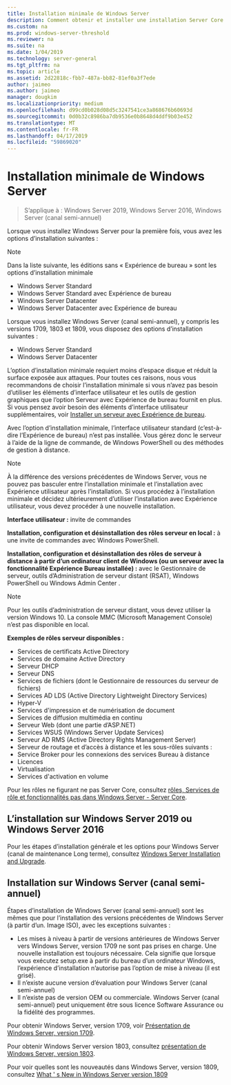 ```yaml
---
title: Installation minimale de Windows Server
description: Comment obtenir et installer une installation Server Core sur Windows Server 2019, Windows Server 2016 ou Windows Server (canal semi-annuel).
ms.custom: na
ms.prod: windows-server-threshold
ms.reviewer: na
ms.suite: na
ms.date: 1/04/2019
ms.technology: server-general
ms.tgt_pltfrm: na
ms.topic: article
ms.assetid: 2d22818c-fbb7-487a-bb82-81ef0a3f7ede
author: jaimeo
ms.author: jaimeo
manager: dougkim
ms.localizationpriority: medium
ms.openlocfilehash: d99cd0b028d08d5c3247541ce3a868676b60693d
ms.sourcegitcommit: 0d0b32c8986ba7db9536e0b8648d4ddf9b03e452
ms.translationtype: MT
ms.contentlocale: fr-FR
ms.lasthandoff: 04/17/2019
ms.locfileid: "59869020"
---
```

# <a name="install-server-core"></a>Installation minimale de Windows Server

> S’applique à : Windows Server 2019, Windows Server 2016, Windows Server (canal semi-annuel)
  
Lorsque vous installez Windows Server pour la première fois, vous avez les options d’installation suivantes :

>[!NOTE]
> Dans la liste suivante, les éditions sans « Expérience de bureau » sont les options d’installation minimale

-   Windows Server Standard
-   Windows Server Standard avec Expérience de bureau
-   Windows Server Datacenter
-   Windows Server Datacenter avec Expérience de bureau

Lorsque vous installez Windows Server (canal semi-annuel), y compris les versions 1709, 1803 et 1809, vous disposez des options d’installation suivantes :

-   Windows Server Standard 
-   Windows Server Datacenter

L’option d’installation minimale requiert moins d’espace disque et réduit la surface exposée aux attaques. Pour toutes ces raisons, nous vous recommandons de choisir l’installation minimale si vous n’avez pas besoin d’utiliser les éléments d’interface utilisateur et les outils de gestion graphiques que l’option Serveur avec Expérience de bureau fournit en plus. Si vous pensez avoir besoin des éléments d’interface utilisateur supplémentaires, voir [Installer un serveur avec Expérience de bureau](Getting-Started-with-Server-with-Desktop-Experience.md). 

Avec l’option d’installation minimale, l’interface utilisateur standard (c’est-à-dire l’Expérience de bureau) n’est pas installée. Vous gérez donc le serveur à l’aide de la ligne de commande, de Windows PowerShell ou des méthodes de gestion à distance.

>[!NOTE]
>
>À la différence des versions précédentes de Windows Server, vous ne pouvez pas basculer entre l’installation minimale et l’installation avec Expérience utilisateur après l’installation. Si vous procédez à l’installation minimale et décidez ultérieurement d’utiliser l’installation avec Expérience utilisateur, vous devez procéder à une nouvelle installation.

**Interface utilisateur :** invite de commandes

**Installation, configuration et désinstallation des rôles serveur en local :** à une invite de commandes avec Windows PowerShell.

**Installation, configuration et désinstallation des rôles de serveur à distance à partir d’un ordinateur client de Windows (ou un serveur avec la fonctionnalité Expérience Bureau installée) :** avec le Gestionnaire de serveur, outils d’Administration de serveur distant (RSAT), Windows PowerShell ou Windows Admin Center .

>[!NOTE]
>
>Pour les outils d’administration de serveur distant, vous devez utiliser la version Windows 10.
>La console MMC (Microsoft Management Console) n’est pas disponible en local.

**Exemples de rôles serveur disponibles :**

- Services de certificats Active Directory
- Services de domaine Active Directory
- Serveur DHCP
- Serveur DNS
- Services de fichiers (dont le Gestionnaire de ressources du serveur de fichiers)
- Services AD LDS (Active Directory Lightweight Directory Services)
- Hyper-V
- Services d'impression et de numérisation de document
- Services de diffusion multimédia en continu
- Serveur Web (dont une partie d’ASP.NET)
- Services WSUS (Windows Server Update Services)
- Serveur AD RMS (Active Directory Rights Management Server)
- Serveur de routage et d’accès à distance et les sous-rôles suivants :
- Service Broker pour les connexions des services Bureau à distance
- Licences
- Virtualisation
- Services d'activation en volume

Pour les rôles ne figurant ne pas Server Core, consultez [rôles, Services de rôle et fonctionnalités pas dans Windows Server - Server Core](../administration/server-core/server-core-removed-roles.md).

## <a name="installing-on-windows-server-2019-or-windows-server-2016"></a>L’installation sur Windows Server 2019 ou Windows Server 2016

Pour les étapes d’installation générale et les options pour Windows Server (canal de maintenance Long terme), consultez [Windows Server Installation and Upgrade](installation-and-upgrade.md).

## <a name="installing-on-windows-server-semi-annual-channel"></a>Installation sur Windows Server (canal semi-annuel)

Étapes d’installation de Windows Server (canal semi-annuel) sont les mêmes que pour l’installation des versions précédentes de Windows Server (à partir d’un. Image ISO), avec les exceptions suivantes :
- Les mises à niveau à partir de versions antérieures de Windows Server vers Windows Server, version 1709 ne sont pas prises en charge. Une nouvelle installation est toujours nécessaire.
   Cela signifie que lorsque vous exécutez setup.exe à partir du bureau d’un ordinateur Windows, l’expérience d’installation n’autorise pas l’option de mise à niveau (il est grisé).
- Il n’existe aucune version d’évaluation pour Windows Server (canal semi-annuel)
- Il n’existe pas de version OEM ou commerciale. Windows Server (canal semi-annuel) peut uniquement être sous licence Software Assurance ou la fidélité des programmes.

Pour obtenir Windows Server, version 1709, voir [Présentation de Windows Server, version 1709](get-started-with-1709.md).

Pour obtenir Windows Server version 1803, consultez [présentation de Windows Server, version 1803](get-started-with-1803.md).

Pour voir quelles sont les nouveautés dans Windows Server, version 1809, consultez [What ' s New in Windows Server version 1809](whats-new-in-windows-server-1809.md)
